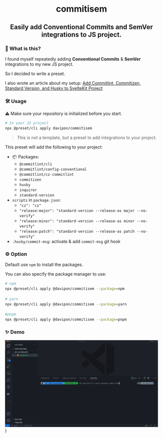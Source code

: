 <h1 align="center">commitisem</h1>
<h2 align="center">Easily add Conventional Commits and SemVer integrations to JS project.</h2>

### 🙋 What is this?

I found myself repeatedly adding **Conventional Commits** & **SemVer** integrations to my new JS project.

So I decided to write a preset.

I also wrote an article about my setup: [Add Commitlint, Commitizen, Standard Version, and Husky to SvelteKit Project](https://davipon.hashnode.dev/add-commitlint-commitizen-standard-version-and-husky-to-sveltekit-project)

### 🛠 Usage

⚠️ Make sure your repository is initialized before you start.

```bash
# In your JS project
npx @preset/cli apply davipon/commitisem
```

> This is not a template, but a preset to add integrations to your project.

This preset will add the following to your project:

- 📦 Packages:
  - `@commitlint/cli`
  - `@commitlint/config-conventional`
  - `@commitlint/cz-commitlint`
  - `commitizen`
  - `husky`
  - `inquirer`
  - `standard-version`
- `scripts` in `package.json`:
  - `"cz": "cz"`
  - `"release:major": "standard-version --release-as major --no-verify"`
  - `"release:minor": "standard-version --release-as minor --no-verify"`
  - `"release:patch": "standard-version --release-as patch --no-verify"`
- `.husky/commit-msg`: activate & add `commit-msg` git hook

### ⚙️ Option

Default use `npm` to install the packages.

You can also specify the package manager to use:
```bash
# npm
npx @preset/cli apply @davipon/commitisem --package=npm

# yarn
npx @preset/cli apply @davipon/commitisem --package=yarn

#pnpm
npx @preset/cli apply @davipon/commitisem --package=pnpm
```

### ✨ Demo

![demo.gif](demo.gif))
